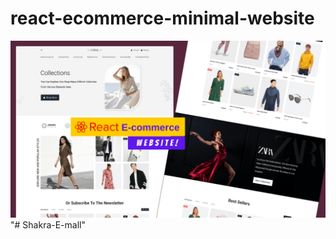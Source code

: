 # react-ecommerce-minimal-website
![react-ecommerce-minimal-website](/src/assets/React%20Ecommerce%20Website.png)"# Shakra-E-mall" 
